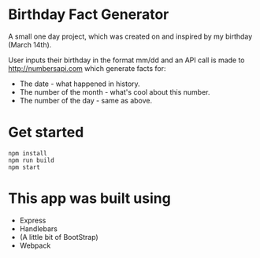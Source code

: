 # Birthday Fact Generator
A small one day project, which was created on and inspired by my birthday (March 14th).

User inputs their birthday in the format mm/dd and an API call is made to http://numbersapi.com which generate facts for: 
* The date - what happened in history.
* The number of the month - what's cool about this number.
* The number of the day - same as above.

# Get started
```
npm install
npm run build
npm start

```
# This app was built using
* Express
* Handlebars
* (A little bit of BootStrap)
* Webpack
